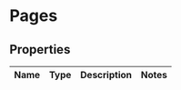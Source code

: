 
# Pages

## Properties
Name | Type | Description | Notes
------------ | ------------- | ------------- | -------------




